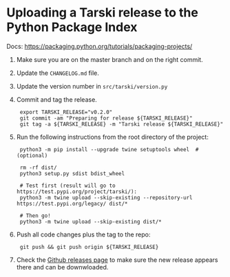 
# Uploading a Tarski release to the Python Package Index

Docs: <https://packaging.python.org/tutorials/packaging-projects/>

1. Make sure you are on the master branch and on the right commit.
1. Update the `CHANGELOG.md` file.
1. Update the version number in `src/tarski/version.py`
1. Commit and tag the release.

        export TARSKI_RELEASE="v0.2.0"
        git commit -am "Preparing for release ${TARSKI_RELEASE}"
        git tag -a ${TARSKI_RELEASE} -m "Tarski release ${TARSKI_RELEASE}"

        
1. Run the following instructions from the root directory of the project:

        python3 -m pip install --upgrade twine setuptools wheel  # (optional)

        rm -rf dist/
        python3 setup.py sdist bdist_wheel
    
        # Test first (result will go to https://test.pypi.org/project/tarski/):
        python3 -m twine upload --skip-existing --repository-url https://test.pypi.org/legacy/ dist/*
    
        # Then go!
        python3 -m twine upload --skip-existing dist/*

1. Push all code changes plus the tag to the repo:

        git push && git push origin ${TARSKI_RELEASE}

1. Check the [Github releases page](https://github.com/aig-upf/tarski/releases) to make sure the new release appears
   there and can be downwloaded.

